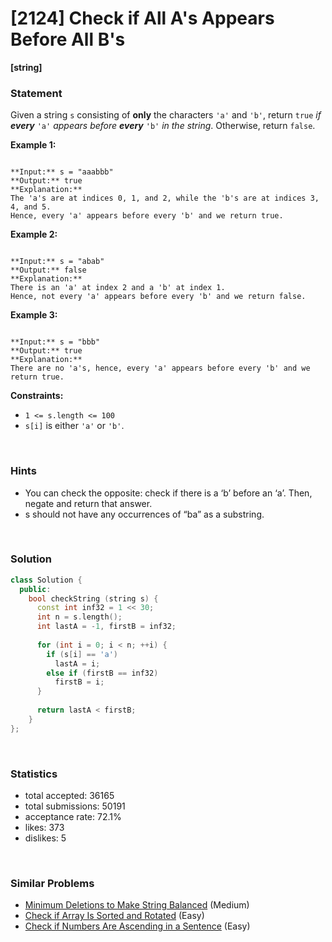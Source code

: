 # [2124] Check if All A's Appears Before All B's

**[string]**

### Statement

Given a string `s` consisting of **only** the characters `'a'` and `'b'`, return `true` *if **every*** `'a'` *appears before **every*** `'b'` *in the string*. Otherwise, return `false`.


**Example 1:**

```

**Input:** s = "aaabbb"
**Output:** true
**Explanation:**
The 'a's are at indices 0, 1, and 2, while the 'b's are at indices 3, 4, and 5.
Hence, every 'a' appears before every 'b' and we return true.

```

**Example 2:**

```

**Input:** s = "abab"
**Output:** false
**Explanation:**
There is an 'a' at index 2 and a 'b' at index 1.
Hence, not every 'a' appears before every 'b' and we return false.

```

**Example 3:**

```

**Input:** s = "bbb"
**Output:** true
**Explanation:**
There are no 'a's, hence, every 'a' appears before every 'b' and we return true.

```

**Constraints:**
* `1 <= s.length <= 100`
* `s[i]` is either `'a'` or `'b'`.


<br>

### Hints

- You can check the opposite: check if there is a ‘b’ before an ‘a’. Then, negate and return that answer.
- s should not have any occurrences of “ba” as a substring.

<br>

### Solution

```cpp
class Solution {
  public:
    bool checkString (string s) {
      const int inf32 = 1 << 30;
      int n = s.length();
      int lastA = -1, firstB = inf32;
      
      for (int i = 0; i < n; ++i) {
        if (s[i] == 'a')
          lastA = i;
        else if (firstB == inf32)
          firstB = i;
      }
      
      return lastA < firstB;
    }
};
```

<br>

### Statistics

- total accepted: 36165
- total submissions: 50191
- acceptance rate: 72.1%
- likes: 373
- dislikes: 5

<br>

### Similar Problems

- [Minimum Deletions to Make String Balanced](https://leetcode.com/problems/minimum-deletions-to-make-string-balanced) (Medium)
- [Check if Array Is Sorted and Rotated](https://leetcode.com/problems/check-if-array-is-sorted-and-rotated) (Easy)
- [Check if Numbers Are Ascending in a Sentence](https://leetcode.com/problems/check-if-numbers-are-ascending-in-a-sentence) (Easy)
